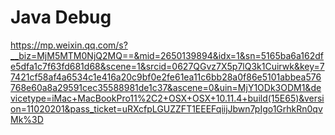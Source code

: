 # Java Debug

https://mp.weixin.qq.com/s?__biz=MjM5MTM0NjQ2MQ==&mid=2650139894&idx=1&sn=5165ba6a162dfe5dfa1c7f63fd681d68&scene=1&srcid=0627QGvz7X5p7lQ3k1Cuirwk&key=77421cf58af4a6534c1e416a20c9bf0e2fe61ea11c6bb28a0f86e5101abbea576768e60a8a29591cec35588981de1c37&ascene=0&uin=MjY1ODk3ODM1&devicetype=iMac+MacBookPro11%2C2+OSX+OSX+10.11.4+build(15E65)&version=11020201&pass_ticket=uRXcfpLGUZZFT1EEEFqiijJbwn7pIgo1GrhkRn0qvMk%3D

